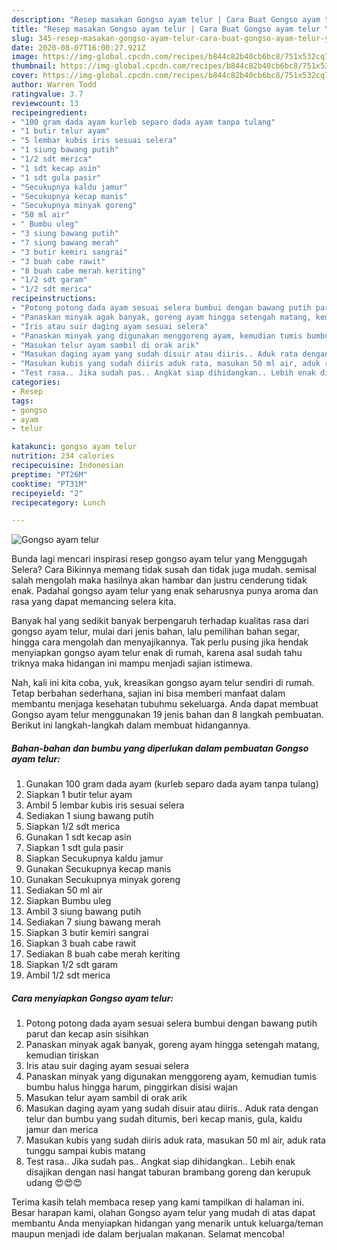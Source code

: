 ```yaml
---
description: "Resep masakan Gongso ayam telur | Cara Buat Gongso ayam telur Yang Mudah Dan Praktis"
title: "Resep masakan Gongso ayam telur | Cara Buat Gongso ayam telur Yang Mudah Dan Praktis"
slug: 345-resep-masakan-gongso-ayam-telur-cara-buat-gongso-ayam-telur-yang-mudah-dan-praktis
date: 2020-08-07T16:00:27.921Z
image: https://img-global.cpcdn.com/recipes/b844c82b40cb6bc8/751x532cq70/gongso-ayam-telur-foto-resep-utama.jpg
thumbnail: https://img-global.cpcdn.com/recipes/b844c82b40cb6bc8/751x532cq70/gongso-ayam-telur-foto-resep-utama.jpg
cover: https://img-global.cpcdn.com/recipes/b844c82b40cb6bc8/751x532cq70/gongso-ayam-telur-foto-resep-utama.jpg
author: Warren Todd
ratingvalue: 3.7
reviewcount: 13
recipeingredient:
- "100 gram dada ayam kurleb separo dada ayam tanpa tulang"
- "1 butir telur ayam"
- "5 lembar kubis iris sesuai selera"
- "1 siung bawang putih"
- "1/2 sdt merica"
- "1 sdt kecap asin"
- "1 sdt gula pasir"
- "Secukupnya kaldu jamur"
- "Secukupnya kecap manis"
- "Secukupnya minyak goreng"
- "50 ml air"
- " Bumbu uleg"
- "3 siung bawang putih"
- "7 siung bawang merah"
- "3 butir kemiri sangrai"
- "3 buah cabe rawit"
- "8 buah cabe merah keriting"
- "1/2 sdt garam"
- "1/2 sdt merica"
recipeinstructions:
- "Potong potong dada ayam sesuai selera bumbui dengan bawang putih parut dan kecap asin sisihkan"
- "Panaskan minyak agak banyak, goreng ayam hingga setengah matang, kemudian tiriskan"
- "Iris atau suir daging ayam sesuai selera"
- "Panaskan minyak yang digunakan menggoreng ayam, kemudian tumis bumbu halus hingga harum, pinggirkan disisi wajan"
- "Masukan telur ayam sambil di orak arik"
- "Masukan daging ayam yang sudah disuir atau diiris.. Aduk rata dengan telur dan bumbu yang sudah ditumis, beri kecap manis, gula, kaldu jamur dan merica"
- "Masukan kubis yang sudah diiris aduk rata, masukan 50 ml air, aduk rata tunggu sampai kubis matang"
- "Test rasa.. Jika sudah pas.. Angkat siap dihidangkan.. Lebih enak disajikan dengan nasi hangat taburan brambang goreng dan kerupuk udang 😍😍😍"
categories:
- Resep
tags:
- gongso
- ayam
- telur

katakunci: gongso ayam telur 
nutrition: 234 calories
recipecuisine: Indonesian
preptime: "PT26M"
cooktime: "PT31M"
recipeyield: "2"
recipecategory: Lunch

---
```



![Gongso ayam telur](https://img-global.cpcdn.com/recipes/b844c82b40cb6bc8/751x532cq70/gongso-ayam-telur-foto-resep-utama.jpg)

Bunda lagi mencari inspirasi resep gongso ayam telur yang Menggugah Selera? Cara Bikinnya memang tidak susah dan tidak juga mudah. semisal salah mengolah maka hasilnya akan hambar dan justru cenderung tidak enak. Padahal gongso ayam telur yang enak seharusnya punya aroma dan rasa yang dapat memancing selera kita.

Banyak hal yang sedikit banyak berpengaruh terhadap kualitas rasa dari gongso ayam telur, mulai dari jenis bahan, lalu pemilihan bahan segar, hingga cara mengolah dan menyajikannya. Tak perlu pusing jika hendak menyiapkan gongso ayam telur enak di rumah, karena asal sudah tahu triknya maka hidangan ini mampu menjadi sajian istimewa.




Nah, kali ini kita coba, yuk, kreasikan gongso ayam telur sendiri di rumah. Tetap berbahan sederhana, sajian ini bisa memberi manfaat dalam membantu menjaga kesehatan tubuhmu sekeluarga. Anda dapat membuat Gongso ayam telur menggunakan 19 jenis bahan dan 8 langkah pembuatan. Berikut ini langkah-langkah dalam membuat hidangannya.

<!--inarticleads1-->

##### Bahan-bahan dan bumbu yang diperlukan dalam pembuatan Gongso ayam telur:

1. Gunakan 100 gram dada ayam (kurleb separo dada ayam tanpa tulang)
1. Siapkan 1 butir telur ayam
1. Ambil 5 lembar kubis iris sesuai selera
1. Sediakan 1 siung bawang putih
1. Siapkan 1/2 sdt merica
1. Gunakan 1 sdt kecap asin
1. Siapkan 1 sdt gula pasir
1. Siapkan Secukupnya kaldu jamur
1. Gunakan Secukupnya kecap manis
1. Gunakan Secukupnya minyak goreng
1. Sediakan 50 ml air
1. Siapkan  Bumbu uleg
1. Ambil 3 siung bawang putih
1. Sediakan 7 siung bawang merah
1. Siapkan 3 butir kemiri sangrai
1. Siapkan 3 buah cabe rawit
1. Sediakan 8 buah cabe merah keriting
1. Siapkan 1/2 sdt garam
1. Ambil 1/2 sdt merica




<!--inarticleads2-->

##### Cara menyiapkan Gongso ayam telur:

1. Potong potong dada ayam sesuai selera bumbui dengan bawang putih parut dan kecap asin sisihkan
1. Panaskan minyak agak banyak, goreng ayam hingga setengah matang, kemudian tiriskan
1. Iris atau suir daging ayam sesuai selera
1. Panaskan minyak yang digunakan menggoreng ayam, kemudian tumis bumbu halus hingga harum, pinggirkan disisi wajan
1. Masukan telur ayam sambil di orak arik
1. Masukan daging ayam yang sudah disuir atau diiris.. Aduk rata dengan telur dan bumbu yang sudah ditumis, beri kecap manis, gula, kaldu jamur dan merica
1. Masukan kubis yang sudah diiris aduk rata, masukan 50 ml air, aduk rata tunggu sampai kubis matang
1. Test rasa.. Jika sudah pas.. Angkat siap dihidangkan.. Lebih enak disajikan dengan nasi hangat taburan brambang goreng dan kerupuk udang 😍😍😍




Terima kasih telah membaca resep yang kami tampilkan di halaman ini. Besar harapan kami, olahan Gongso ayam telur yang mudah di atas dapat membantu Anda menyiapkan hidangan yang menarik untuk keluarga/teman maupun menjadi ide dalam berjualan makanan. Selamat mencoba!
